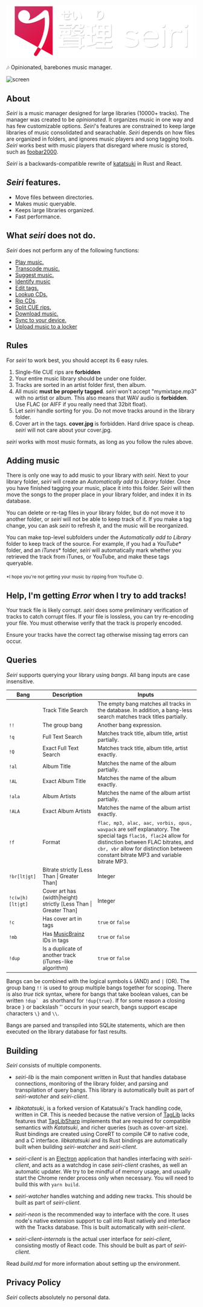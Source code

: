 ![seiri](branding/Typemark/Typemark.png)

🎶 Opinionated, barebones music manager.

![screen](https://i.imgur.com/8SQreXO.png)

## About
*Seiri* is a music manager designed for large libraries (10000+ tracks). The manager was created to be *opinionated*. It organizes music in one way and has few customizable options. *Seiri*'s features are constrained to keep large libraries of music consolidated and searachable. *Seiri* depends on how files are organized in folders, and ignores music players and song tagging tools. *Seiri* works best with music players that disregard where music is stored, such as [foobar2000](https://www.foobar2000.org/).

*Seiri* is a backwards-compatible rewrite of [katatsuki](https://github.com/RonnChyran/Katatsuki) in Rust and React.


## *Seiri* features.
* Move files between directories.
* Makes music queryable.
* Keeps large libraries organized.
* Fast performance.

## What *seiri* does not do.

*Seiri* does not perform any of the following functions: 

* [Play music.](https://www.foobar2000.org/)
* [Transcode music.](https://www.freac.org/)
* [Suggest music.](https://www.spotify.com/us/)
* [Identify music](https://www.shazam.com/)
* [Edit tags.](https://www.mp3tag.de/en/)
* [Lookup CDs.](https://picard.musicbrainz.org/)
* [Rip CDs](http://www.exactaudiocopy.de/).
* [Split CUE rips.](http://cue.tools/wiki/Main_Page)
* [Download music.](https://itunes.apple.com/ca/genre/music/id34)
* [Sync to your device.](https://getmusicbee.com/)
* [Upload music to a locker](https://play.google.com/music/)

## Rules

For *seiri* to work best, you should accept its 6 easy rules.

1. Single-file CUE rips are **forbidden**
2. Your entire music library should be under one folder.
3. Tracks are sorted in an artist folder first, then album.
4. All music **must be properly tagged**. *seiri* won't accept "mymixtape.mp3" with no artist or album. This also means that WAV audio is **forbidden**. Use FLAC (or AIFF if you really need that 32bit float).
5. Let *seiri* handle sorting for you. Do not move tracks around in the library folder. 
6. Cover art in the tags. **cover.jpg** is forbidden. Hard drive space is cheap. *seiri* will not care about your cover.jpg.

*seiri* works with most music formats, as long as you follow the rules above.

## Adding music
There is only one way to add music to your library with *seiri*. Next to your library folder, *seiri* will create an *Automatically add to Library* folder. Once you have finished tagging your music, place it into this folder. *Seiri* will then move the songs to the proper place in your library folder, and index it in its database. 

You can delete or re-tag files in your library folder, but do not move it to another folder, or *seiri* will not be able to keep track of it. If you make a tag change, you can ask *seiri* to refresh it, and the music will be reorganized.

You can make top-level subfolders under the *Automatically add to Library* folder to keep track of the source. For example, if you had a *YouTube*\* folder, and an *iTunes*\* folder, *seiri* will automatically mark whether you retrieved the track from iTunes, or YouTube, and make these tags queryable.

<sub>*I hope you're not getting your music by ripping from YouTube 😉.</sub> 

## Help, I'm getting *Error* when I try to add tracks!
Your track file is likely corrupt. *seiri* does some preliminary verification of tracks to catch corrupt files. If your file is lossless, you can try re-encoding your file. You must otherwise verify that the track is properly encoded.

Ensure your tracks have the correct tag otherwise missing tag errors can occur.
## Queries
*Seiri* supports querying your library using *bangs*. All bang inputs are case insensitive.

|Bang|Description|Inputs|
|----|-----------|------|
||Track Title Search|The empty bang matches all tracks in the database. In addition, a bang-less search matches track titles partially.|
|`!!`|The group bang|Another bang expression.|
|`!q`|Full Text Search|Matches track title, album title, artist partially.|
|`!Q`|Exact Full Text Search|Matches track title, album title, artist exactly.|
|`!al`|Album Title|Matches the name of the album partially.|
|`!AL`|Exact Album Title|Matches the name of the album exactly.|
|`!ala`|Album Artists|Matches the name of the album artist partially.|
|`!ALA`|Exact Album Artists|Matches the name of the album artist exactly.|
|`!f`|Format|`flac, mp3, alac, aac, vorbis, opus, wavpack` are self explanatory. The special tags `flac16, flac24` allow for distinction between FLAC bitrates, and `cbr, vbr` allow for distinction between constant bitrate MP3 and variable bitrate MP3.|
|`!br[lt\|gt]`|Bitrate strictly \[Less Than \| Greater Than\]|Integer|
|`!c(w\|h)[lt\|gt]`|Cover art has (width\|height) strictly \[Less Than \| Greater Than\]|Integer|
|`!c`|Has cover art in tags|`true` or `false`|
|`!mb`|Has [MusicBrainz](http://musicbrainz.org/) IDs in tags|`true` or `false`|
|`!dup`|Is a duplicate of another track (iTunes-like algorithm)|`true` or `false`|


Bangs can be combined with the logical symbols `&` (AND) and `|` (OR). The group bang `!!` is used to group multiple bangs together for scoping. There is also *true tick* syntax, where for bangs that take boolean values, can be written ``!dup` `` as shorthand for `!dup{true}`. If for some reason a closing brace `}` or backslash '\' occurs in your search, bangs support escape characters `\}` and `\\`.

Bangs are parsed and transpiled into SQLite statements, which are then executed on the library database for fast results.


## Building

*Seiri* consists of multiple components.
 - *seiri-lib* is the main component written in Rust that handles database connections, monitoring of the library folder, and parsing and transpilation of query bangs. This library is automatically built as part of *seiri-watcher* and *seiri-client*.
 
 - *libkatatsuki*, is a forked version of Katatsuki's Track handling code, written in C#. This is needed because the native version of [TagLib](http://taglib.org/) lacks features that [TagLibSharp](https://github.com/mono/taglib-sharp) implements that are required for compatible semantics with *Katatsuki*, and richer queries (such as cover-art size). Rust bindings are created using CoreRT to compile C# to native code, and a C interface.
 *libkatatsuki* and its Rust bindings are automatically built when building *seiri-watcher* and *seiri-client*.
 
 - *seiri-client* is an [Electron](https://github.com/electron/electron) application that handles interfacing with *seiri-client*, and acts as a watchdog in case *seiri-client* crashes, as well an automatic updater. We try to be mindful of memory usage, and usually start the Chrome render process only when necessary. You will need to build this with `yarn build`.
 
 - *seiri-watcher* handles watching and adding new tracks. This should be built as part of *seiri-client*.
 
 - *seiri-neon* is the recommended way to interface with the core. It uses node's native extension support to call into Rust natively and interface with the Tracks database. This is built automatically with *seiri-client*.
 
 - *seiri-client-internals* is the actual user interface for *seiri-client*, consisting mostly of React code. This should be built as part of *seiri-client*.
 
 
 Read *build.md* for more information about setting up the environment.


## Privacy Policy
*Seiri* collects absolutely no personal data.
